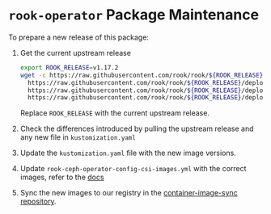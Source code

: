 # `rook-operator` Package Maintenance

To prepare a new release of this package:

1. Get the current upstream release

   ```bash
   export ROOK_RELEASE=v1.17.2
   wget -c https://raw.githubusercontent.com/rook/rook/${ROOK_RELEASE}/deploy/examples/common.yaml \
     https://raw.githubusercontent.com/rook/rook/${ROOK_RELEASE}/deploy/examples/crds.yaml \
     https://raw.githubusercontent.com/rook/rook/${ROOK_RELEASE}/deploy/examples/toolbox.yaml \
     https://raw.githubusercontent.com/rook/rook/${ROOK_RELEASE}/deploy/examples/operator.yaml
   ```

   Replace `ROOK_RELEASE` with the current upstream release.

2. Check the differences introduced by pulling the upstream release and any new
   file in `kustomization.yaml`
3. Update the `kustomization.yaml` file with the new image versions.
4. Update `rook-ceph-operator-config-csi-images.yml` with the correct images, refer
   to the [docs](https://rook.io/docs/rook/v1.15/Storage-Configuration/Ceph-CSI/custom-images/)
5. Sync the new images to our registry in the [container-image-sync repository](https://github.com/sighupio/fury-distribution-container-image-sync/blob/main/modules/storage/images.yml).
